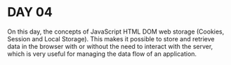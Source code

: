 # DAY 04

On this day, the concepts of JavaScript HTML DOM web storage (Cookies, Session and Local Storage). This makes it possible to store and retrieve data in the browser with or without the need to interact with the server, which is very useful for managing the data flow of an application.
